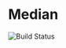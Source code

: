 # Median
![Build Status](https://github.com/MetricOneDev/median/actions/workflows/.github/workflows/tests.yaml/badge.svg?branch=master)
